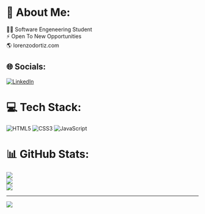 # 💫 About Me:
👨‍💻 Software Engeneering Student<br>⚡ Open To New Opportunities<br>🌎 lorenzodortiz.com <br>


## 🌐 Socials:
[![LinkedIn](https://img.shields.io/badge/LinkedIn-%230077B5.svg?logo=linkedin&logoColor=white)](https://linkedin.com/in/lorenzodortiz) 

# 💻 Tech Stack:
![HTML5](https://img.shields.io/badge/html5-%23E34F26.svg?style=for-the-badge&logo=html5&logoColor=white) ![CSS3](https://img.shields.io/badge/css3-%231572B6.svg?style=for-the-badge&logo=css3&logoColor=white) ![JavaScript](https://img.shields.io/badge/javascript-%23323330.svg?style=for-the-badge&logo=javascript&logoColor=%23F7DF1E)
# 📊 GitHub Stats:
![](https://github-readme-stats.vercel.app/api?username=lorenzodortiz&theme=dark&hide_border=false&include_all_commits=false&count_private=false)<br/>
![](https://github-readme-streak-stats.herokuapp.com/?user=lorenzodortiz&theme=dark&hide_border=false)<br/>
![](https://github-readme-stats.vercel.app/api/top-langs/?username=lorenzodortiz&theme=dark&hide_border=false&include_all_commits=false&count_private=false&layout=compact)

---
[![](https://visitcount.itsvg.in/api?id=rammcodes&icon=0&color=0)](https://visitcount.itsvg.in)

<!-- Proudly created with GPRM ( https://gprm.itsvg.in ) -->
